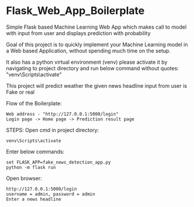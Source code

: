 # Flask_Web_App_Boilerplate
Simple Flask based Machine Learning Web App which makes call to model with input from user and displays prediction with probability

Goal of this project is to quickly implement your Machine Learning model in a Web based Application, without spending much time on the setup.

It also has a python virtual environment (venv) please activate it by navigating to project directory and run below command without quotes:
"venv\Scripts\activate"

This project will predict weather the given news headline input from user is Fake or real

Flow of the Boilerplate:

    Web address - "http://127.0.0.1:5000/login"
    Login page -> Home page -> Prediction result page

STEPS:
Open cmd in project directory:

	venv\Scripts\activate

Enter below commands:

	set FLASK_APP=fake_news_detection_app.py
	python -m flask run

Open browser:

	http://127.0.0.1:5000/login
	username = admin, password = admin
	Enter a news headline
